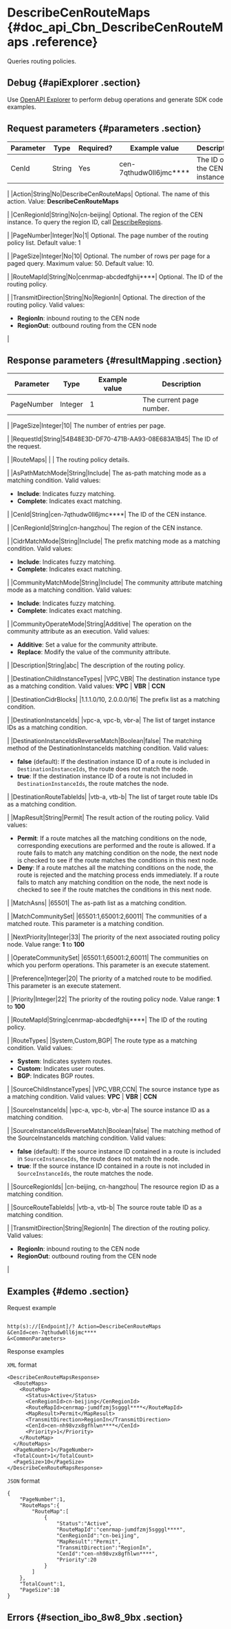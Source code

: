 # DescribeCenRouteMaps {#doc_api_Cbn_DescribeCenRouteMaps .reference}

Queries routing policies.

## Debug {#apiExplorer .section}

Use [OpenAPI Explorer](https://api.aliyun.com/#product=Cbn&api=DescribeCenRouteMaps) to perform debug operations and generate SDK code examples.

## Request parameters {#parameters .section}

|Parameter|Type|Required?|Example value|Description|
|---------|----|---------|-------------|-----------|
|CenId|String|Yes|cen-7qthudw0ll6jmc\*\*\*\*| The ID of the CEN instance.

 |
|Action|String|No|DescribeCenRouteMaps| Optional. The name of this action. Value: **DescribeCenRouteMaps**

 |
|CenRegionId|String|No|cn-beijing| Optional. The region of the CEN instance. To query the region ID, call [DescribeRegions](~~36063~~).

 |
|PageNumber|Integer|No|1| Optional. The page number of the routing policy list. Default value: 1

 |
|PageSize|Integer|No|10| Optional. The number of rows per page for a paged query. Maximum value: 50. Default value: 10.

 |
|RouteMapId|String|No|cenrmap-abcdedfghij\*\*\*\*| Optional. The ID of the routing policy.

 |
|TransmitDirection|String|No|RegionIn| Optional. The direction of the routing policy. Valid values:

 -   **RegionIn**: inbound routing to the CEN node
-   **RegionOut**: outbound routing from the CEN node

 |

## Response parameters {#resultMapping .section}

|Parameter|Type|Example value|Description|
|---------|----|-------------|-----------|
|PageNumber|Integer|1| The current page number.

 |
|PageSize|Integer|10| The number of entries per page.

 |
|RequestId|String|54B48E3D-DF70-471B-AA93-08E683A1B45| The ID of the request.

 |
|RouteMaps| | | The routing policy details.

 |
|AsPathMatchMode|String|Include| The as-path matching mode as a matching condition. Valid values:

 -   **Include**: Indicates fuzzy matching.
-   **Complete**: Indicates exact matching.

 |
|CenId|String|cen-7qthudw0ll6jmc\*\*\*\*| The ID of the CEN instance.

 |
|CenRegionId|String|cn-hangzhou| The region of the CEN instance.

 |
|CidrMatchMode|String|Include| The prefix matching mode as a matching condition. Valid values:

 -   **Include**: Indicates fuzzy matching.
-   **Complete**: Indicates exact matching.

 |
|CommunityMatchMode|String|Include| The community attribute matching mode as a matching condition. Valid values:

 -   **Include**: Indicates fuzzy matching.
-   **Complete**: Indicates exact matching.

 |
|CommunityOperateMode|String|Additive| The operation on the community attribute as an execution. Valid values:

 -   **Additive**: Set a value for the community attribute.
-   **Replace**: Modify the value of the community attribute.

 |
|Description|String|abc| The description of the routing policy.

 |
|DestinationChildInstanceTypes| |VPC,VBR| The destination instance type as a matching condition. Valid values: **VPC** | **VBR** | **CCN**

 |
|DestinationCidrBlocks| |1.1.1.0/10, 2.0.0.0/16| The prefix list as a matching condition.

 |
|DestinationInstanceIds| |vpc-a, vpc-b, vbr-a| The list of target instance IDs as a matching condition.

 |
|DestinationInstanceIdsReverseMatch|Boolean|false| The matching method of the DestinationInstanceIds matching condition. Valid values:

 -   **false** \(default\): If the destination instance ID of a route is included in `DestinationInstanceIds`, the route does not match the node.
-   **true**: If the destination instance ID of a route is not included in `DestinationInstanceIds`, the route matches the node.

 |
|DestinationRouteTableIds| |vtb-a, vtb-b| The list of target route table IDs as a matching condition.

 |
|MapResult|String|Permit| The result action of the routing policy. Valid values:

 -   **Permit**: If a route matches all the matching conditions on the node, corresponding executions are performed and the route is allowed. If a route fails to match any matching condition on the node, the next node is checked to see if the route matches the conditions in this next node.
-   **Deny**: If a route matches all the matching conditions on the node, the route is rejected and the matching process ends immediately. If a route fails to match any matching condition on the node, the next node is checked to see if the route matches the conditions in this next node.

 |
|MatchAsns| |65501| The as-path list as a matching condition.

 |
|MatchCommunitySet| |65501:1,65001:2,60011| The communities of a matched route. This parameter is a matching condition.

 |
|NextPriority|Integer|33| The priority of the next associated routing policy node. Value range: **1** to **100**

 |
|OperateCommunitySet| |65501:1,65001:2,60011| The communities on which you perform operations. This parameter is an execute statement.

 |
|Preference|Integer|20| The priority of a matched route to be modified. This parameter is an execute statement.

 |
|Priority|Integer|22| The priority of the routing policy node. Value range: **1** to **100**

 |
|RouteMapId|String|cenrmap-abcdedfghij\*\*\*\*| The ID of the routing policy.

 |
|RouteTypes| |System,Custom,BGP| The route type as a matching condition. Valid values:

 -   **System**: Indicates system routes.
-   **Custom**: Indicates user routes.
-   **BGP**: Indicates BGP routes.

 |
|SourceChildInstanceTypes| |VPC,VBR,CCN| The source instance type as a matching condition. Valid values: **VPC** | **VBR** | **CCN**

 |
|SourceInstanceIds| |vpc-a, vpc-b, vbr-a| The source instance ID as a matching condition.

 |
|SourceInstanceIdsReverseMatch|Boolean|false| The matching method of the SourceInstanceIds matching condition. Valid values:

 -   **false** \(default\): If the source instance ID contained in a route is included in `SourceInstanceIds`, the route does not match the node.
-   **true**: If the source instance ID contained in a route is not included in `SourceInstanceIds`, the route matches the node.

 |
|SourceRegionIds| |cn-beijing, cn-hangzhou| The resource region ID as a matching condition.

 |
|SourceRouteTableIds| |vtb-a, vtb-b| The source route table ID as a matching condition.

 |
|TransmitDirection|String|RegionIn| The direction of the routing policy. Valid values:

 -   **RegionIn**: inbound routing to the CEN node
-   **RegionOut**: outbound routing from the CEN node

 |

## Examples {#demo .section}

Request example

``` {#request_demo}

http(s)://[Endpoint]/? Action=DescribeCenRouteMaps
&CenId=cen-7qthudw0ll6jmc****
&<CommonParameters>

```

Response examples

`XML` format

``` {#xml_return_success_demo}
<DescribeCenRouteMapsResponse>
  <RouteMaps>
    <RouteMap>
      <Status>Active</Status>
      <CenRegionId>cn-beijing</CenRegionId>
      <RouteMapId>cenrmap-jumdfzmj5sgggl****</RouteMapId>
      <MapResult>Permit</MapResult>
      <TransmitDirection>RegionIn</TransmitDirection>
      <CenId>cen-nh98vzx8gfhlwn****</CenId>
      <Priority>1</Priority>
    </RouteMap>
  </RouteMaps>
  <PageNumber>1</PageNumber>
  <TotalCount>1</TotalCount>
  <PageSize>10</PageSize>
</DescribeCenRouteMapsResponse>

```

`JSON` format

``` {#json_return_success_demo}
{
	"PageNumber":1,
	"RouteMaps":{
		"RouteMap":[
			{
				"Status":"Active",
				"RouteMapId":"cenrmap-jumdfzmj5sgggl****",
				"CenRegionId":"cn-beijing",
				"MapResult":"Permit",
				"TransmitDirection":"RegionIn",
				"CenId":"cen-nh98vzx8gfhlwn****",
				"Priority":20
			}
		]
	},
	"TotalCount":1,
	"PageSize":10
}
```

## Errors {#section_ibo_8w8_9bx .section}

